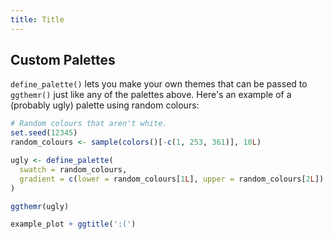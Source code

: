```yaml
---
title: Title
---
```



Custom Palettes
---------------

`define_palette()` lets you make your own themes that can be passed to `ggthemr()` just like any of the palettes above. Here's an example of a (probably ugly) palette using random colours:

``` r
# Random colours that aren't white.
set.seed(12345)
random_colours <- sample(colors()[-c(1, 253, 361)], 10L)

ugly <- define_palette(
  swatch = random_colours,
  gradient = c(lower = random_colours[1L], upper = random_colours[2L])
)

ggthemr(ugly)

example_plot + ggtitle(':(')
```
